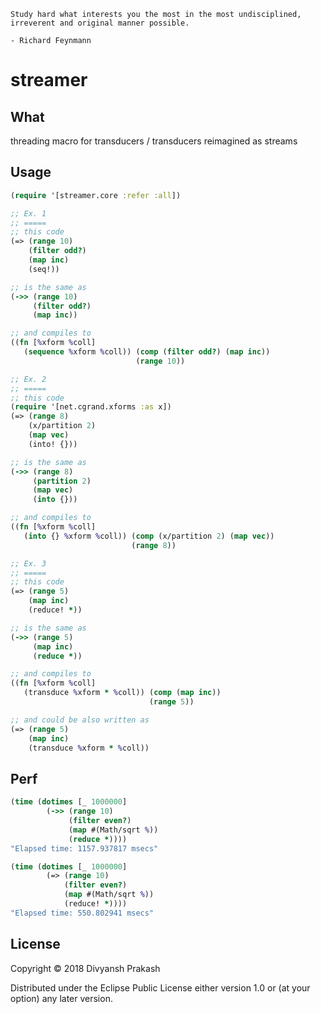 ```
Study hard what interests you the most in the most undisciplined, irreverent and original manner possible. 

- Richard Feynmann
```

# streamer

## What

threading macro for transducers / transducers reimagined as streams

## Usage

```clojure
(require '[streamer.core :refer :all])

;; Ex. 1
;; =====
;; this code
(=> (range 10)
    (filter odd?)
    (map inc)
    (seq!))

;; is the same as
(->> (range 10)
     (filter odd?)
     (map inc))

;; and compiles to
((fn [%xform %coll]
   (sequence %xform %coll)) (comp (filter odd?) (map inc))
                            (range 10))

;; Ex. 2
;; =====
;; this code
(require '[net.cgrand.xforms :as x])
(=> (range 8)
    (x/partition 2)
    (map vec)
    (into! {}))

;; is the same as
(->> (range 8)
     (partition 2)
     (map vec)
     (into {}))

;; and compiles to
((fn [%xform %coll]
   (into {} %xform %coll)) (comp (x/partition 2) (map vec))
                           (range 8))

;; Ex. 3
;; =====
;; this code
(=> (range 5)
    (map inc)
    (reduce! *))

;; is the same as
(->> (range 5)
     (map inc)
     (reduce *))

;; and compiles to
((fn [%xform %coll]
   (transduce %xform * %coll)) (comp (map inc))
                               (range 5))

;; and could be also written as
(=> (range 5)
    (map inc)
    (transduce %xform * %coll))
```

## Perf

```clojure
(time (dotimes [_ 1000000]
        (->> (range 10)
             (filter even?)
             (map #(Math/sqrt %))
             (reduce *))))
"Elapsed time: 1157.937817 msecs"

(time (dotimes [_ 1000000]
        (=> (range 10)
            (filter even?)
            (map #(Math/sqrt %))
            (reduce! *))))
"Elapsed time: 550.802941 msecs"
```

## License

Copyright © 2018 Divyansh Prakash

Distributed under the Eclipse Public License either version 1.0 or (at
your option) any later version.
